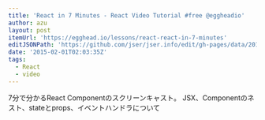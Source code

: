 ```yaml
---
title: 'React in 7 Minutes - React Video Tutorial #free @eggheadio'
author: azu
layout: post
itemUrl: 'https://egghead.io/lessons/react-react-in-7-minutes'
editJSONPath: 'https://github.com/jser/jser.info/edit/gh-pages/data/2015/02/index.json'
date: '2015-02-01T02:03:35Z'
tags:
  - React
  - video
---
```

7分で分かるReact Componentのスクリーンキャスト。
JSX、Componentのネスト、stateとprops、イベントハンドラについて
